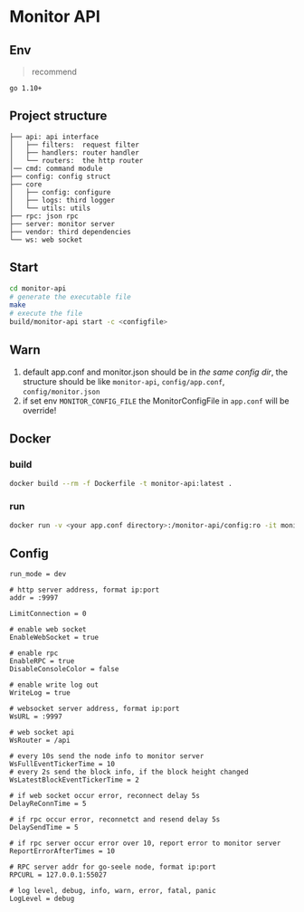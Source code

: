 # Monitor API

## Env

>recommend

```text
go 1.10+
```

## Project structure

```text
├── api: api interface
│   ├── filters:  request filter
│   ├── handlers: router handler
│   └── routers:  the http router
│── cmd: command module
├── config: config struct
├── core
│   ├── config: configure
│   ├── logs: third logger
│   └── utils: utils
├── rpc: json rpc
├── server: monitor server
├── vendor: third dependencies
└── ws: web socket

```

## Start

```bash
cd monitor-api
# generate the executable file
make
# execute the file
build/monitor-api start -c <configfile>
```

## Warn

1. default app.conf and monitor.json should be in *the same config dir*, the structure should be like `monitor-api`, `config/app.conf`, `config/monitor.json`
2. if set env `MONITOR_CONFIG_FILE` the MonitorConfigFile in `app.conf` will be override!

## Docker

### build

```bash
docker build --rm -f Dockerfile -t monitor-api:latest .
```

### run

```bash
docker run -v <your app.conf directory>:/monitor-api/config:ro -it monitor-api
```

## Config

```text
run_mode = dev

# http server address, format ip:port
addr = :9997

LimitConnection = 0

# enable web socket
EnableWebSocket = true

# enable rpc
EnableRPC = true
DisableConsoleColor = false

# enable write log out
WriteLog = true

# websocket server address, format ip:port
WsURL = :9997

# web socket api
WsRouter = /api

# every 10s send the node info to monitor server
WsFullEventTickerTime = 10
# every 2s send the block info, if the block height changed
WsLatestBlockEventTickerTime = 2

# if web socket occur error, reconnect delay 5s
DelayReConnTime = 5

# if rpc occur error, reconnetct and resend delay 5s
DelaySendTime = 5

# if rpc server occur error over 10, report error to monitor server
ReportErrorAfterTimes = 10

# RPC server addr for go-seele node, format ip:port
RPCURL = 127.0.0.1:55027

# log level, debug, info, warn, error, fatal, panic
LogLevel = debug

```